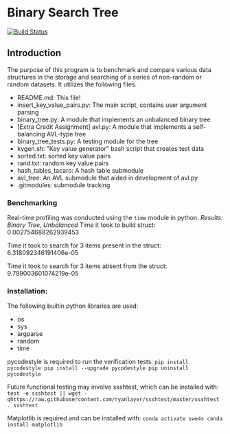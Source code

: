 # Binary Search Tree
[![Build Status](https://travis-ci.com/cu-swe4s-fall-2019/trees-tacaro.svg?branch=master)](https://travis-ci.com/cu-swe4s-fall-2019/trees-tacaro)
## Introduction
The purpose of this program is to benchmark and compare various data structures in the storage and searching of a series of non-random or random datasets. It utilizes the following files.
- README.md: This file!
- insert_key_value_pairs.py: The main script, contains user argument parsing
- binary_tree.py: A module that implements an unbalanced binary tree
- [Extra Credit Assignment] avl.py: A module that implements a self-balancing AVL-type tree
- binary_tree_tests.py: A testing module for the tree
- kvgen.sh: "Key value generator" bash script that creates test data
- sorted.txt: sorted key value pairs
- rand.txt: random key value pairs
- hash_tables_tacaro: A hash table submodule
- avl_tree: An AVL submodule that aided in development of avl.py
- .gitmodules: submodule tracking


### Benchmarking
Real-time profiling was conducted using the `time` module in python.
*Results: Binary Tree, Unbalanced*
Time it took to build struct: 0.002754688262939453

Time it took to search for 3 items present in the struct: 6.318092346191406e-05

Time it took to search for 3 items absent from the struct: 9.799003601074219e-05

### Installation:
The following builtin python libraries are used:
- os
- sys
- argparse
- random
- time

pycodestyle is required to run the verification tests: `pip install pycodestyle pip install --upgrade pycodestyle pip uninstall pycodestyle`

Future functional testing may involve ssshtest, which can be installed with: `test -e ssshtest || wget -qhttps://raw.githubusercontent.com/ryanlayer/ssshtest/master/ssshtest . ssshtest`

Matplotlib is required and can be installed with: `conda activate swe4s conda install matplotlib`
